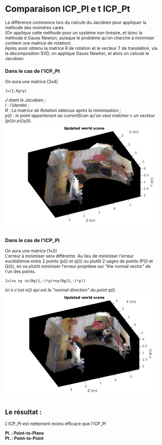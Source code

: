# Comparaison ICP_Pl e t ICP_Pt

La différence commence lors du calcule du Jacobien pour appliquer la méthode des moindres carés.<br/>
(On applique cette méthode pour un système non linéaire, et donc la méthode d Gauss Newton, 
puisque le problème qu'on cherche à minimiser contient une matrice de rotation)<br/>
Après avoir obtenu la matrice R de rotation et le vecteur T de translation, via la décomposition SVD, on applique Gauss Newton, et alors on calcule le Jacobien.<br/>

### Dans le cas de l'ICP_Pt
On aura une matrice [2x4] <br/>
```
J=(I,Rg*p) 
```
*J étant le Jacobien ;* <br/>
_I :  l'identité ;_<br/>
*R : La matrice de Rotation obtenue après la minimisation ;*<br/>
*p(i) : le point appartenant au currentScan qu'on veut matcher c un vecteur [p(i)x p(i)y]t)*.
![icp po_to_pt](https://github.com/bld-abir/SLAM/blob/main/3D/3D_icp_fig_5_po_to_pt.png?raw=true)

### Dans le cas de l'ICP_Pl
On aura une matrice [1x3] <br/>
L'erreur à minimiser sera différente. Au lieu de minimiser l'erreur euclédienne entre 2 points (p(i) et q(i)) ou plutôt 2 uages de points (P(i) et Q(i)), on va plutôt minimiser l'erreur projetéee sur "the normal vector" de l'un des points. <br/>
```
J=[nx ny nx(Rg(1,:)*p)+ny(Rg(2,:)*p)]
```
_ici n c'est n(i) qui est la "normal direction" du point q(i)._ <br/>
![icp po_to_pl](https://github.com/bld-abir/SLAM/blob/main/3D/3D_icp_fig_5_po_to_pl.png?raw=true)

## Le résultat :
L'ICP_Pt est nettement moins efficace que l'ICP_Pl <br/>

**Pl. : Point-to-Plane**<br/>
**Pt. : Point-to-Point**
